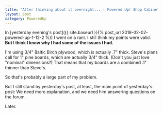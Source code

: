 ```yaml
---
title: "After thinking about it overnight... - Powered Up! Shop Cabinet: Day 13.1"
layout: post
category: PoweredUp
---
```

In [yesterday evening's post]({{ site.baseurl }}{% post_url 2019-02-02-powered-up-1-12-2 %}) I went on a rant. I still think my points were valid. **But I think I know why I had some of the issues I had.**

I'm using 3/4" Baltic Birch plywood, which is actually .7" thick. Steve's plans call for 1" pine boards, which are actually 3/4" thick. (Don't you just love "nominal" dimensions?) That means that my boards are a combined .1" thinner than Steve's.

So that's probably a large part of my problem.

But I still stand by yesterday's post, at least, the main point of yesterday's post: We need more explanation, and we need him answering questions on the forum.

Later.